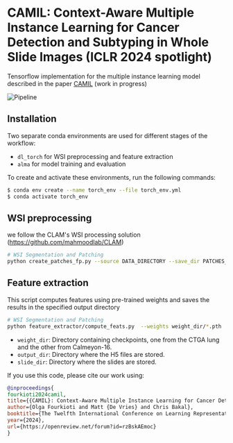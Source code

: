 # CAMIL: Context-Aware Multiple Instance Learning for Cancer Detection and Subtyping in Whole Slide Images (ICLR 2024 spotlight)
Tensorflow implementation for the multiple instance learning model described in the paper [CAMIL](https://arxiv.org/abs/2305.05314) (work in progress)

![Pipeline](assets/pipeline.png "An overview of the CAMIL model architecture. First, WSIs are preprocessed to separate tissue
from the background. Then, the WSIs are split into fixed-size tiles of size 256 × 256 and fed through a pre-
trained feature extractor to obtain feature representations of size 1024 for each tile. A Nystromformer module
then transforms these feature embeddings. These transformed feature embeddings are then used as input to
our neighbor-constrained attention module. This module allows attending over each patch and its neighboring
patches, generating a neighborhood descriptor of each tile’s closest neighbors, and calculating their attention
coefficients. The output layer then aggregates the tile-level attention scores produced in the previous layer to
emit a final slide classification score.")

## Installation
Two separate conda environments are used for different stages of the workflow:
- `dl_torch` for WSI preprocessing and feature extraction
- `alma` for model training and evaluation

To create and activate these environments, run the following commands:
```bash
$ conda env create --name torch_env --file torch_env.yml
$ conda activate torch_env
```
## WSI preprocessing
we follow the CLAM's WSI processing solution (https://github.com/mahmoodlab/CLAM)

```bash
# WSI Segmentation and Patching
python create_patches_fp.py --source DATA_DIRECTORY --save_dir PATCHES_RESULTS_DIRECTORY --patch_size 256 --preset bwh_biopsy.csv --seg --patch --stitch
```

## Feature extraction
This script computes features using pre-trained weights and saves the results in the specified output directory
```bash
# WSI Segmentation and Patching
python feature_extractor/compute_feats.py  --weights weight_dir/*.pth  --dataset "PATCHES_RESULTS_DIRECTORY/*" --output FEAT_RESULTS_DIRECTORY --slide_dir DATA_DIRECTORY 
```
- `weight_dir`: Directory containing checkpoints, one from the CTGA lung and the other from Calmeyon-16.
- `output_dir`: Directory where the H5 files are stored.
- `slide_dir`: Directory where the slides are stored.

If you use this code, please cite our work using:
```bibtex
@inproceedings{
fourkioti2024camil,
title={{CAMIL}: Context-Aware Multiple Instance Learning for Cancer Detection and Subtyping in Whole Slide Images},
author={Olga Fourkioti and Matt {De Vries} and Chris Bakal},
booktitle={The Twelfth International Conference on Learning Representations},
year={2024},
url={https://openreview.net/forum?id=rzBskAEmoc}
}
```
